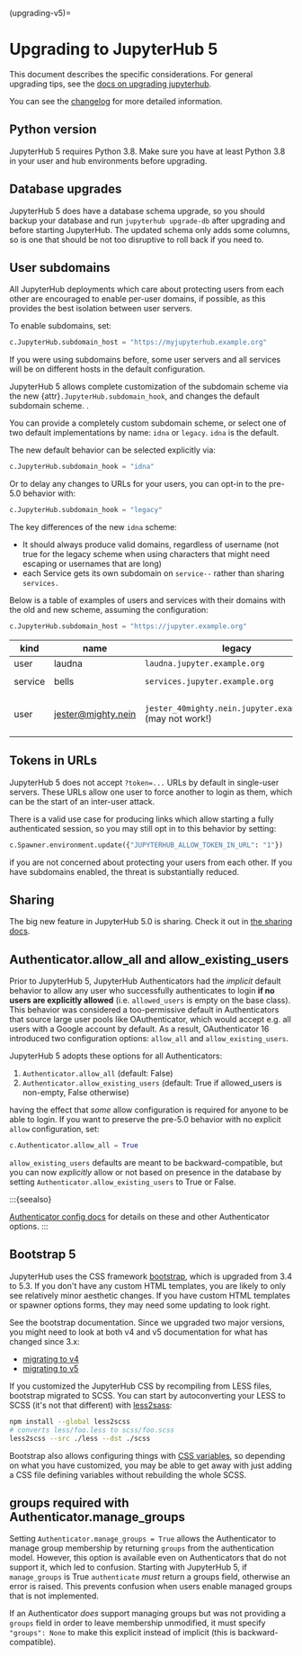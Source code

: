 (upgrading-v5)=

# Upgrading to JupyterHub 5

This document describes the specific considerations.
For general upgrading tips, see the [docs on upgrading jupyterhub](upgrading).

You can see the [changelog](changelog) for more detailed information.

## Python version

JupyterHub 5 requires Python 3.8.
Make sure you have at least Python 3.8 in your user and hub environments before upgrading.

## Database upgrades

JupyterHub 5 does have a database schema upgrade,
so you should backup your database and run `jupyterhub upgrade-db` after upgrading and before starting JupyterHub.
The updated schema only adds some columns, so is one that should be not too disruptive to roll back if you need to.

## User subdomains

All JupyterHub deployments which care about protecting users from each other are encouraged to enable per-user domains, if possible,
as this provides the best isolation between user servers.

To enable subdomains, set:

```python
c.JupyterHub.subdomain_host = "https://myjupyterhub.example.org"
```

If you were using subdomains before, some user servers and all services will be on different hosts in the default configuration.

JupyterHub 5 allows complete customization of the subdomain scheme via the new {attr}`.JupyterHub.subdomain_hook`,
and changes the default subdomain scheme.
.

You can provide a completely custom subdomain scheme, or select one of two default implementations by name: `idna` or `legacy`. `idna` is the default.

The new default behavior can be selected explicitly via:

```python
c.JupyterHub.subdomain_hook = "idna"
```

Or to delay any changes to URLs for your users, you can opt-in to the pre-5.0 behavior with:

```python
c.JupyterHub.subdomain_hook = "legacy"
```

The key differences of the new `idna` scheme:

- It should always produce valid domains, regardless of username (not true for the legacy scheme when using characters that might need escaping or usernames that are long)
- each Service gets its own subdomain on `service--` rather than sharing `services.`

Below is a table of examples of users and services with their domains with the old and new scheme, assuming the configuration:

```python
c.JupyterHub.subdomain_host = "https://jupyter.example.org"
```

| kind    | name               | legacy                                                     | idna                                                                                                  |
| ------- | ------------------ | ---------------------------------------------------------- | ----------------------------------------------------------------------------------------------------- |
| user    | laudna             | `laudna.jupyter.example.org`                               | `laudna.jupyter.example.org`                                                                          |
| service | bells              | `services.jupyter.example.org`                             | `bells--service.jupyter.example.org`                                                                  |
| user    | jester@mighty.nein | `jester_40mighty.nein.jupyter.example.org` (may not work!) | `u-jestermi--8037680.jupyter.example.org` (not as pretty, but guaranteed to be valid and not collide) |

## Tokens in URLs

JupyterHub 5 does not accept `?token=...` URLs by default in single-user servers.
These URLs allow one user to force another to login as them,
which can be the start of an inter-user attack.

There is a valid use case for producing links which allow starting a fully authenticated session,
so you may still opt in to this behavior by setting:

```python
c.Spawner.environment.update({"JUPYTERHUB_ALLOW_TOKEN_IN_URL": "1"})
```

if you are not concerned about protecting your users from each other.
If you have subdomains enabled, the threat is substantially reduced.

## Sharing

The big new feature in JupyterHub 5.0 is sharing.
Check it out in [the sharing docs](sharing-tutorial).

## Authenticator.allow_all and allow_existing_users

Prior to JupyterHub 5, JupyterHub Authenticators had the _implicit_ default behavior to allow any user who successfully authenticates to login **if no users are explicitly allowed** (i.e. `allowed_users` is empty on the base class).
This behavior was considered a too-permissive default in Authenticators that source large user pools like OAuthenticator, which would accept e.g. all users with a Google account by default.
As a result, OAuthenticator 16 introduced two configuration options: `allow_all` and `allow_existing_users`.

JupyterHub 5 adopts these options for all Authenticators:

1. `Authenticator.allow_all` (default: False)
2. `Authenticator.allow_existing_users` (default: True if allowed_users is non-empty, False otherwise)

having the effect that _some_ allow configuration is required for anyone to be able to login.
If you want to preserve the pre-5.0 behavior with no explicit `allow` configuration, set:

```python
c.Authenticator.allow_all = True
```

`allow_existing_users` defaults are meant to be backward-compatible, but you can now _explicitly_ allow or not based on presence in the database by setting `Authenticator.allow_existing_users` to True or False.

:::{seealso}

[Authenticator config docs](authenticators) for details on these and other Authenticator options.
:::

## Bootstrap 5

JupyterHub uses the CSS framework [bootstrap](https://getbootstrap.com), which is upgraded from 3.4 to 5.3.
If you don't have any custom HTML templates, you are likely to only see relatively minor aesthetic changes.
If you have custom HTML templates or spawner options forms, they may need some updating to look right.

See the bootstrap documentation. Since we upgraded two major versions, you might need to look at both v4 and v5 documentation for what has changed since 3.x:

- [migrating to v4](https://getbootstrap.com/docs/4.6/migration/)
- [migrating to v5](https://getbootstrap.com/docs/5.3/migration/)

If you customized the JupyterHub CSS by recompiling from LESS files, bootstrap migrated to SCSS.
You can start by autoconverting your LESS to SCSS (it's not that different) with [less2sass](https://github.com/ekryski/less2sass):

```bash
npm install --global less2scss
# converts less/foo.less to scss/foo.scss
less2scss --src ./less --dst ./scss
```

Bootstrap also allows configuring things with [CSS variables](https://getbootstrap.com/docs/5.3/customize/css-variables/), so depending on what you have customized, you may be able to get away with just adding a CSS file defining variables without rebuilding the whole SCSS.

## groups required with Authenticator.manage_groups

Setting `Authenticator.manage_groups = True` allows the Authenticator to manage group membership by returning `groups` from the authentication model.
However, this option is available even on Authenticators that do not support it, which led to confusion.
Starting with JupyterHub 5, if `manage_groups` is True `authenticate` _must_ return a groups field, otherwise an error is raised.
This prevents confusion when users enable managed groups that is not implemented.

If an Authenticator _does_ support managing groups but was not providing a `groups` field in order to leave membership unmodified, it must specify `"groups": None` to make this explicit instead of implicit (this is backward-compatible).
